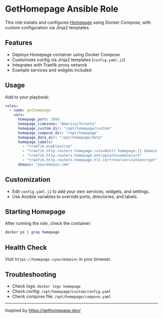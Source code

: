 # GetHomepage Ansible Role

This role installs and configures [Homepage](https://gethomepage.dev/) using Docker Compose, with custom configuration via Jinja2 templates.

## Features

- Deploys Homepage container using Docker Compose
- Customizes config via Jinja2 templates (`config.yaml.j2`)
- Integrates with Traefik proxy network
- Example services and widgets included

## Usage

Add to your playbook:

```yaml
roles:
  - name: gethomepage
    vars:
      homepage_port: 3000
      homepage_timezone: "America/Toronto"
      homepage_custom_dir: "/opt/homepage/custom"
      homepage_compose_dir: "/opt/homepage"
      homepage_data_dir: "/opt/homepage/data"
      homepage_labels:
        - "traefik.enable=true"
        - "traefik.http.routers.homepage.rule=Host(`homepage.{{ domain }}`)"
        - "traefik.http.routers.homepage.entrypoints=websecure"
        - "traefik.http.routers.homepage.tls.certresolver=letsencrypt"
      domain: "yourdomain.com"
```

## Customization

- Edit `config.yaml.j2` to add your own services, widgets, and settings.
- Use Ansible variables to override ports, directories, and labels.

## Starting Homepage

After running the role, check the container:

```sh
docker ps | grep homepage
```

## Health Check

Visit `https://homepage.<yourdomain>` in your browser.

## Troubleshooting

- Check logs: `docker logs homepage`
- Check config: `/opt/homepage/custom/config.yaml`
- Check compose file: `/opt/homepage/compose.yaml`

---
Inspired by <https://gethomepage.dev/>
